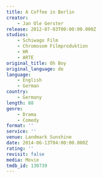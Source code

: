 ```yaml
---
title: A Coffee in Berlin
creator:
    - Jan Ole Gerster
release: 2012-07-03T00:00:00.000Z
studios:
    - Schiwago Film
    - Chromosom Filmproduktion
    - HR
    - ARTE
original_title: Oh Boy
original_language: de
language:
    - English
    - German
country:
    - Germany
length: 88
genre:
    - Drama
    - Comedy
format: ''
service: ''
venue: Landmark Sunshine
date: 2014-06-13T04:00:00.000Z
rating: ''
revisit: false
media: Movie
tmdb_id: 130739
---
```




